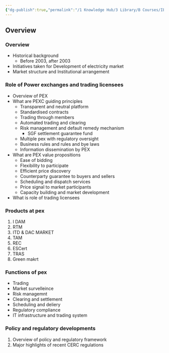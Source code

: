 ```yaml
---
{"dg-publish":true,"permalink":"/1 Knowledge Hub/3 Library/B Courses/IEX Course/1 Course overview/","noteIcon":""}
---
```


## Overview

### Overview

- Historical background
    - Before 2003, after 2003
- Initiatives taken for Development of electricity market
- Market structure and Institutional arrangement

### Role of Power exchanges and trading licensees

- Overview of PEX
- What are PEXC guiding principles
    - Transparent and neutral platform
    - Standardised contracts
    - Trading through members
    - Automated trading and clearing
    - Risk management and default remedy mechanism
        - SGF settlement guarantee fund
    - Multiple pex with regulatory oversight
    - Business rules and rules and bye laws
    - Information dissemination by PEX
- What are PEX value propositions
    - Ease of bidding
    - Flexibility to participate
    - Efficient price discovery
    - Counterparty guarantee to buyers and sellers
    - Scheduling and dispatch services
    - Price signal to market participants
    - Capacity building and market development
- What is role of trading licensees

### Products at pex

1. I DAM
2. RTM
3. ITD & DAC MARKET
4. TAM
5. REC
6. ESCert
7. TRAS
8. Green makrt

### Functions of pex

- Trading
- Market survelleince
- Risk managemnt
- Clearing and settlement
- Scheduling and deliery
- Regulatory compliance
- IT infrastructure and trading system

### Policy and regulatory developments

1. Overview of policy and regulatory framework
2. Major highlights of recent CERC regulations